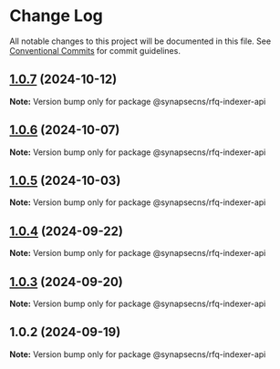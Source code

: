 # Change Log

All notable changes to this project will be documented in this file.
See [Conventional Commits](https://conventionalcommits.org) for commit guidelines.

## [1.0.7](https://github.com/synapsecns/sanguine/compare/@synapsecns/rfq-indexer-api@1.0.6...@synapsecns/rfq-indexer-api@1.0.7) (2024-10-12)

**Note:** Version bump only for package @synapsecns/rfq-indexer-api





## [1.0.6](https://github.com/synapsecns/sanguine/compare/@synapsecns/rfq-indexer-api@1.0.5...@synapsecns/rfq-indexer-api@1.0.6) (2024-10-07)

**Note:** Version bump only for package @synapsecns/rfq-indexer-api





## [1.0.5](https://github.com/synapsecns/sanguine/compare/@synapsecns/rfq-indexer-api@1.0.4...@synapsecns/rfq-indexer-api@1.0.5) (2024-10-03)

**Note:** Version bump only for package @synapsecns/rfq-indexer-api





## [1.0.4](https://github.com/synapsecns/sanguine/compare/@synapsecns/rfq-indexer-api@1.0.3...@synapsecns/rfq-indexer-api@1.0.4) (2024-09-22)

**Note:** Version bump only for package @synapsecns/rfq-indexer-api





## [1.0.3](https://github.com/synapsecns/sanguine/compare/@synapsecns/rfq-indexer-api@1.0.2...@synapsecns/rfq-indexer-api@1.0.3) (2024-09-20)

**Note:** Version bump only for package @synapsecns/rfq-indexer-api





## 1.0.2 (2024-09-19)

**Note:** Version bump only for package @synapsecns/rfq-indexer-api
